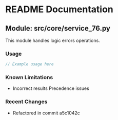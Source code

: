 # README Documentation

## Module: src/core/service_76.py

This module handles logic errors operations.

### Usage

```java
// Example usage here
```

### Known Limitations

- Incorrect results Precedence issues

### Recent Changes

- Refactored in commit a5c1042c
